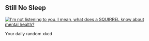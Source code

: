 ## Still No Sleep
[![I'm not listening to you.  I mean, what does a SQUIRREL know about mental health?](https://imgs.xkcd.com/comics/still_no_sleep.png)](https://xkcd.com/776/ "I'm not listening to you.  I mean, what does a SQUIRREL know about mental health?")

Your daily random xkcd
